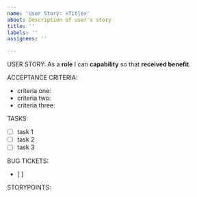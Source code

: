 ```yaml
---
name: 'User Story: <Title>'
about: Description of user's story
title: ''
labels: ''
assignees: ''

---
```


USER STORY:
As a **role** I can **capability** so that **received benefit**.

ACCEPTANCE CRITERIA:
- criteria one:
- criteria two:
- criteria three:

TASKS:
- [ ] task 1
- [ ] task 2
- [ ] task 3

BUG TICKETS:
- [ ] 

STORYPOINTS:
